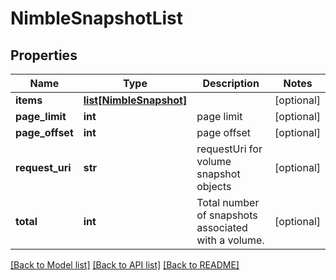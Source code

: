 # NimbleSnapshotList

## Properties
Name | Type | Description | Notes
------------ | ------------- | ------------- | -------------
**items** | [**list[NimbleSnapshot]**](NimbleSnapshot.md) |  | [optional] 
**page_limit** | **int** | page limit | [optional] 
**page_offset** | **int** | page offset | [optional] 
**request_uri** | **str** | requestUri for volume snapshot objects | [optional] 
**total** | **int** | Total number of snapshots associated with a volume. | [optional] 

[[Back to Model list]](../README.md#documentation-for-models) [[Back to API list]](../README.md#documentation-for-api-endpoints) [[Back to README]](../README.md)


